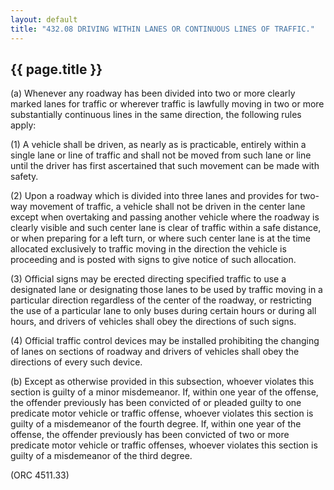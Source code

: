 ---
layout: default 
title: "432.08 DRIVING WITHIN LANES OR CONTINUOUS LINES OF TRAFFIC."---

{{ page.title }}
----------------

​(a) Whenever any roadway has been divided into two or more clearly
marked lanes for traffic or wherever traffic is lawfully moving in two
or more substantially continuous lines in the same direction, the
following rules apply:

​(1) A vehicle shall be driven, as nearly as is practicable, entirely
within a single lane or line of traffic and shall not be moved from such
lane or line until the driver has first ascertained that such movement
can be made with safety.

​(2) Upon a roadway which is divided into three lanes and provides for
two-way movement of traffic, a vehicle shall not be driven in the center
lane except when overtaking and passing another vehicle where the
roadway is clearly visible and such center lane is clear of traffic
within a safe distance, or when preparing for a left turn, or where such
center lane is at the time allocated exclusively to traffic moving in
the direction the vehicle is proceeding and is posted with signs to give
notice of such allocation.

​(3) Official signs may be erected directing specified traffic to use a
designated lane or designating those lanes to be used by traffic moving
in a particular direction regardless of the center of the roadway, or
restricting the use of a particular lane to only buses during certain
hours or during all hours, and drivers of vehicles shall obey the
directions of such signs.

​(4) Official traffic control devices may be installed prohibiting the
changing of lanes on sections of roadway and drivers of vehicles shall
obey the directions of every such device.

​(b) Except as otherwise provided in this subsection, whoever violates
this section is guilty of a minor misdemeanor. If, within one year of
the offense, the offender previously has been convicted of or pleaded
guilty to one predicate motor vehicle or traffic offense, whoever
violates this section is guilty of a misdemeanor of the fourth degree.
If, within one year of the offense, the offender previously has been
convicted of two or more predicate motor vehicle or traffic offenses,
whoever violates this section is guilty of a misdemeanor of the third
degree.

(ORC 4511.33)

